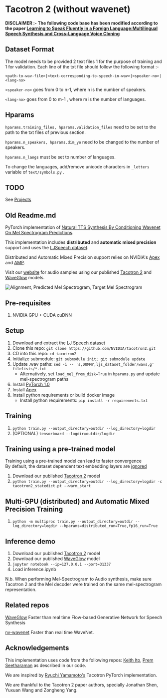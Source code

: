 # Tacotron 2 (without wavenet)


**DISCLAIMER :- The following code base has been modified according to the paper [Learning to Speak Fluently in a Foreign Language:Multilingual Speech Synthesis and Cross-Language Voice Cloning](https://arxiv.org/pdf/1907.04448.pdf)**

## Dataset Format
The model needs to be provided 2 text files 1 for the purpose of training and 1 for validation. Each line of the txt file should follow the following format :- 
```
<path-to-wav-file>|<text-corresponding-to-speech-in-wav>|<speaker-no>|<lang-no>
```

```<speaker-no>``` goes from 0 to n-1, where n is the number of speakers.

```<lang-no>``` goes from 0 to m-1 , where m is the number of languages.

## Hparams
```hparams.training_files, hparams.validation_files``` need to be set to the path to the txt files of previous section.

```hparams.n_speakers, hparams.dim_yo``` need to be changed to the number of speakers.

```hparams.n_langs``` must be set to number of languages.

To change the languages, add/remove unicode characters in ```_letters``` variable of ```text/symbols.py``` .

## TODO 

See [Projects](https://github.com/Jeevesh8/Cross-Lingual-Voice-Cloning/projects/1)

## Old Readme.md

PyTorch implementation of [Natural TTS Synthesis By Conditioning
Wavenet On Mel Spectrogram Predictions](https://arxiv.org/pdf/1712.05884.pdf). 

This implementation includes **distributed** and **automatic mixed precision** support
and uses the [LJSpeech dataset](https://keithito.com/LJ-Speech-Dataset/).

Distributed and Automatic Mixed Precision support relies on NVIDIA's [Apex] and [AMP].

Visit our [website] for audio samples using our published [Tacotron 2] and
[WaveGlow] models.

![Alignment, Predicted Mel Spectrogram, Target Mel Spectrogram](tensorboard.png)


## Pre-requisites
1. NVIDIA GPU + CUDA cuDNN

## Setup
1. Download and extract the [LJ Speech dataset](https://keithito.com/LJ-Speech-Dataset/)
2. Clone this repo: `git clone https://github.com/NVIDIA/tacotron2.git`
3. CD into this repo: `cd tacotron2`
4. Initialize submodule: `git submodule init; git submodule update`
5. Update .wav paths: `sed -i -- 's,DUMMY,ljs_dataset_folder/wavs,g' filelists/*.txt`
    - Alternatively, set `load_mel_from_disk=True` in `hparams.py` and update mel-spectrogram paths 
6. Install [PyTorch 1.0]
7. Install [Apex]
8. Install python requirements or build docker image 
    - Install python requirements: `pip install -r requirements.txt`

## Training
1. `python train.py --output_directory=outdir --log_directory=logdir`
2. (OPTIONAL) `tensorboard --logdir=outdir/logdir`

## Training using a pre-trained model
Training using a pre-trained model can lead to faster convergence  
By default, the dataset dependent text embedding layers are [ignored]

1. Download our published [Tacotron 2] model
2. `python train.py --output_directory=outdir --log_directory=logdir -c tacotron2_statedict.pt --warm_start`

## Multi-GPU (distributed) and Automatic Mixed Precision Training
1. `python -m multiproc train.py --output_directory=outdir --log_directory=logdir --hparams=distributed_run=True,fp16_run=True`

## Inference demo
1. Download our published [Tacotron 2] model
2. Download our published [WaveGlow] model
3. `jupyter notebook --ip=127.0.0.1 --port=31337`
4. Load inference.ipynb 

N.b.  When performing Mel-Spectrogram to Audio synthesis, make sure Tacotron 2
and the Mel decoder were trained on the same mel-spectrogram representation. 


## Related repos
[WaveGlow](https://github.com/NVIDIA/WaveGlow) Faster than real time Flow-based
Generative Network for Speech Synthesis

[nv-wavenet](https://github.com/NVIDIA/nv-wavenet/) Faster than real time
WaveNet.

## Acknowledgements
This implementation uses code from the following repos: [Keith
Ito](https://github.com/keithito/tacotron/), [Prem
Seetharaman](https://github.com/pseeth/pytorch-stft) as described in our code.

We are inspired by [Ryuchi Yamamoto's](https://github.com/r9y9/tacotron_pytorch)
Tacotron PyTorch implementation.

We are thankful to the Tacotron 2 paper authors, specially Jonathan Shen, Yuxuan
Wang and Zongheng Yang.


[WaveGlow]: https://drive.google.com/file/d/1WsibBTsuRg_SF2Z6L6NFRTT-NjEy1oTx/view?usp=sharing
[Tacotron 2]: https://drive.google.com/file/d/1c5ZTuT7J08wLUoVZ2KkUs_VdZuJ86ZqA/view?usp=sharing
[pytorch 1.0]: https://github.com/pytorch/pytorch#installation
[website]: https://nv-adlr.github.io/WaveGlow
[ignored]: https://github.com/NVIDIA/tacotron2/blob/master/hparams.py#L22
[Apex]: https://github.com/nvidia/apex
[AMP]: https://github.com/NVIDIA/apex/tree/master/apex/amp
